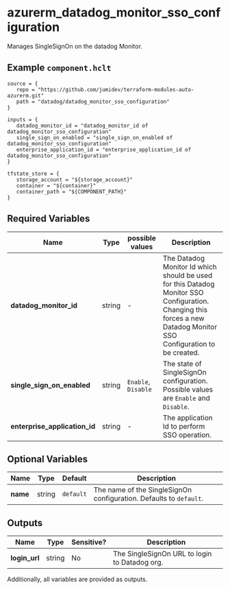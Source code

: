 # azurerm_datadog_monitor_sso_configuration

Manages SingleSignOn on the datadog Monitor.

## Example `component.hclt`

```hcl
source = {
   repo = "https://github.com/jumidev/terraform-modules-auto-azurerm.git"   
   path = "datadog/datadog_monitor_sso_configuration"   
}

inputs = {
   datadog_monitor_id = "datadog_monitor_id of datadog_monitor_sso_configuration"   
   single_sign_on_enabled = "single_sign_on_enabled of datadog_monitor_sso_configuration"   
   enterprise_application_id = "enterprise_application_id of datadog_monitor_sso_configuration"   
}

tfstate_store = {
   storage_account = "${storage_account}"   
   container = "${container}"   
   container_path = "${COMPONENT_PATH}"   
}

```

## Required Variables

| Name | Type |  possible values |  Description |
| ---- | --------- |  ----------- | ----------- |
| **datadog_monitor_id** | string |  -  |  The Datadog Monitor Id which should be used for this Datadog Monitor SSO Configuration. Changing this forces a new Datadog Monitor SSO Configuration to be created. | 
| **single_sign_on_enabled** | string |  `Enable`, `Disable`  |  The state of SingleSignOn configuration. Possible values are `Enable` and `Disable`. | 
| **enterprise_application_id** | string |  -  |  The application Id to perform SSO operation. | 

## Optional Variables

| Name | Type |  Default  |  Description |
| ---- | --------- |  ----------- | ----------- |
| **name** | string |  `default`  |  The name of the SingleSignOn configuration. Defaults to `default`. | 



## Outputs

| Name | Type | Sensitive? | Description |
| ---- | ---- | --------- | --------- |
| **login_url** | string | No  | The SingleSignOn URL to login to Datadog org. | 

Additionally, all variables are provided as outputs.
